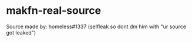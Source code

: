 # makfn-real-source
Source made by: homeless#1337 (selfleak so dont dm him with "ur source got leaked")
